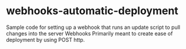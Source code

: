 # webhooks-automatic-deployment
Sample code for setting up a webhook that runs an update script to pull changes into the server
Webhooks Primarily meant to create ease of deployment by using POST http. 
